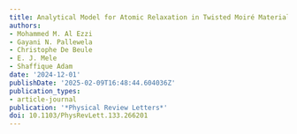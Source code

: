 ```yaml
---
title: Analytical Model for Atomic Relaxation in Twisted Moiré Materials
authors:
- Mohammed M. Al Ezzi
- Gayani N. Pallewela
- Christophe De Beule
- E. J. Mele
- Shaffique Adam
date: '2024-12-01'
publishDate: '2025-02-09T16:48:44.604036Z'
publication_types:
- article-journal
publication: '*Physical Review Letters*'
doi: 10.1103/PhysRevLett.133.266201
---
```

